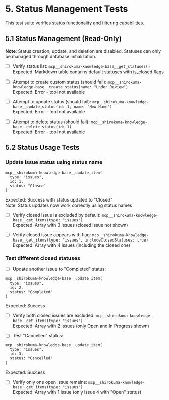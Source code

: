 # 5. Status Management Tests

This test suite verifies status functionality and filtering capabilities.

## 5.1 Status Management (Read-Only)

**Note**: Status creation, update, and deletion are disabled. Statuses can only be managed through database initialization.

- [ ] Verify status list: `mcp__shirokuma-knowledge-base__get_statuses()`  
      Expected: Markdown table contains default statuses with is_closed flags

- [ ] Attempt to create custom status (should fail): `mcp__shirokuma-knowledge-base__create_status(name: "Under Review")`  
      Expected: Error - tool not available

- [ ] Attempt to update status (should fail): `mcp__shirokuma-knowledge-base__update_status(id: 1, name: "New Name")`  
      Expected: Error - tool not available

- [ ] Attempt to delete status (should fail): `mcp__shirokuma-knowledge-base__delete_status(id: 1)`  
      Expected: Error - tool not available

## 5.2 Status Usage Tests

### Update issue status using status name
```
mcp__shirokuma-knowledge-base__update_item(
  type: "issues",
  id: 1,
  status: "Closed"
)
```
Expected: Success with status updated to "Closed"  
Note: Status updates now work correctly using status names

- [ ] Verify closed issue is excluded by default: `mcp__shirokuma-knowledge-base__get_items(type: "issues")`  
      Expected: Array with 3 issues (closed issue not shown)

- [ ] Verify closed issue appears with flag: `mcp__shirokuma-knowledge-base__get_items(type: "issues", includeClosedStatuses: true)`  
      Expected: Array with 4 issues (including the closed one)

### Test different closed statuses

- [ ] Update another issue to "Completed" status:
```
mcp__shirokuma-knowledge-base__update_item(
  type: "issues",
  id: 2,
  status: "Completed"
)
```
Expected: Success

- [ ] Verify both closed issues are excluded: `mcp__shirokuma-knowledge-base__get_items(type: "issues")`  
      Expected: Array with 2 issues (only Open and In Progress shown)

- [ ] Test "Cancelled" status:
```
mcp__shirokuma-knowledge-base__update_item(
  type: "issues",
  id: 3,
  status: "Cancelled"
)
```
Expected: Success

- [ ] Verify only one open issue remains: `mcp__shirokuma-knowledge-base__get_items(type: "issues")`  
      Expected: Array with 1 issue (only issue 4 with "Open" status)